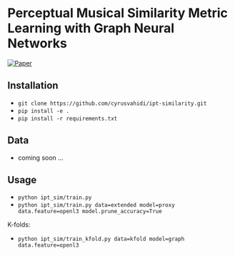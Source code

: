 # Perceptual Musical Similarity Metric Learning with Graph Neural Networks

[![Paper]()](https://hal.science/hal-04178191/)

## Installation
- `git clone https://github.com/cyrusvahidi/ipt-similarity.git`
- `pip install -e .`
- `pip install -r requirements.txt`

## Data
- coming soon ...

## Usage
- `python ipt_sim/train.py`
- `python ipt_sim/train.py data=extended model=proxy data.feature=openl3 model.prune_accuracy=True`

K-folds:

- `python ipt_sim/train_kfold.py data=kfold model=graph data.feature=openl3`
